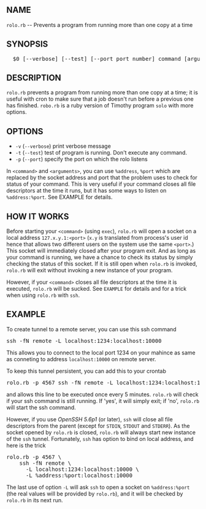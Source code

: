## NAME

  `rolo.rb` -- Prevents a program from running more than one copy at a time

## SYNOPSIS

<pre>
  $0 [--verbose] [--test] [--port port_number] command [arguments]
</pre>

## DESCRIPTION

  `rolo.rb` prevents a program from running more than one copy at a time;
   it is useful with cron to make sure that a job doesn't run before a
   previous one has finished. `robo.rb` is a ruby version of Timothy
   program `solo` with more options.

## OPTIONS

  * `-v` (`--verbose`)  print verbose message
  * `-t` (`--test`)     test of program is running. Don't execute any command.
  * `-p` (`--port`)     specify the port on which the rolo listens

In `<command>` and `<arguments>`, you can use `%address`, `%port` which
are replaced by the socket address and port that the problem uses to
check for status of your command. This is very useful if your command
closes all file descriptors at the time it runs, but it has some ways
to listen on `%address:%port`. See EXAMPLE for details.

## HOW IT WORKS

  Before starting your `<command>` (using `exec`), `rolo.rb` will open a
  socket on a local address `127.x.y.1:<port>` (`x.y` is translated
  from process's user id hence that allows two different users on the
  system use the same `<port>`.)  This socket will immediately closed
  after your program exit. And as long as your command is running, we
  have a chance to check its status by simply checking the status of
  this socket. If it is still open when `rolo.rb` is invoked, `rolo.rb`
  will exit without invoking a new instance of your program.

  However, if your `<command>` closes all file descriptors at the time it
  is executed, `rolo.rb` will be sucked. See `EXAMPLE` for details and for
  a trick when using `rolo.rb` with `ssh`.

## EXAMPLE

  To create tunnel to a remote server, you can use this ssh command

<pre>
ssh -fN remote -L localhost:1234:localhost:10000
</pre>

  This allows you to connect to the local port 1234 on your mahince
  as same as conneting to address `localhost:10000` on remote server.

  To keep this tunnel persistent, you can add this to your crontab

<pre>
rolo.rb -p 4567 ssh -fN remote -L localhost:1234:localhost:10000
</pre>

  and allows this line to be executed once every 5 minutes. `rolo.rb`
  will check if your ssh command is still running. If 'yes', it will
  simply exit; if 'no', `rolo.rb` will start the ssh command.

  However, if you use *OpenSSH 5.6p1* (or later), `ssh` will close all file
  descriptors from the parent (except for `STDIN`, `STDOUT` and `STDERR`).
  As the socket opened by `rolo.rb` is closed, `rolo.rb` will always
  start new instance of the `ssh` tunnel. Fortunately, `ssh` has option
  to bind on local address, and here is the trick
<pre>
rolo.rb -p 4567 \
    ssh -fN remote \
      -L localhost:1234:localhost:10000 \
      -L %address:%port:localhost:10000
</pre>

  The last use of option `-L` will ask `ssh` to open a socket on
  `%address:%port` (the real values will be provided by `rolo.rb`),
  and it will be checked by `rolo.rb` in its next run.
